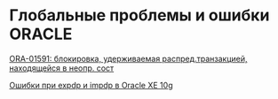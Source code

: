 # Глобальные проблемы и ошибки ORACLE

[ORA-01591: блокировка, удерживаемая распред.транзакцией, находящейся в неопр. сост](ora-01591-blokirovka.md)

[Ошибки при expdp и impdp в Oracle XE 10g](oshibki-pri-expdp-i-impdp-v-oracle-xe-10g.md)

